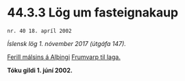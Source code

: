 # 44.3.3 Lög um fasteignakaup

`nr. 40 18. apríl 2002`

_Íslensk lög 1. nóvember 2017 (útgáfa 147)._

[Ferill málsins á Alþingi](https://www.althingi.is/thingstorf/thingmalalistar-eftir-thingum/ferill/?ltg=127&mnr=253)
[Frumvarp til laga.](https://www.althingi.is/altext/127/s/0291.html)

**Tóku gildi 1. júní 2002.**

